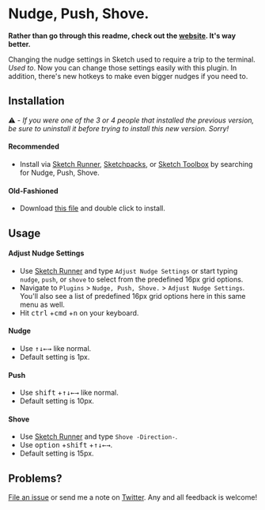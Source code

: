 # Nudge, Push, Shove.

**Rather than go through this readme, check out the [website](http://www.nudgepushshove.com/). It's way better.**

Changing the nudge settings in Sketch used to require a trip to the terminal. _Used to_. Now you can change those settings easily with this plugin. In addition, there's new hotkeys to make even bigger nudges if you need to.


## Installation

⚠️ - _If you were one of the 3 or 4 people that installed the previous version, be sure to uninstall it before trying to install this new version. Sorry!_

#### Recommended
* Install via [Sketch Runner](http://sketchrunner.com/), [Sketchpacks](https://sketchpacks.com/), or [Sketch Toolbox](http://sketchtoolbox.com/) by searching for Nudge, Push, Shove.

#### Old-Fashioned
* Download [this file](https://github.com/mfouquet/NudgePushShove/archive/master.zip) and double click to install.


## Usage
#### Adjust Nudge Settings
* Use [Sketch Runner](http://sketchrunner.com/) and type `Adjust Nudge Settings` or start typing `nudge`, `push`, or `shove` to select from the predefined 16px grid options.
* Navigate to `Plugins` > `Nudge, Push, Shove.` > `Adjust Nudge Settings`. You'll also see a list of predefined 16px grid options here in this same menu as well.
* Hit <kbd>ctrl</kbd> +<kbd>cmd</kbd> +<kbd>n</kbd> on your keyboard.

#### Nudge
* Use <kbd>↑</kbd><kbd>↓</kbd><kbd>←</kbd><kbd>→</kbd> like normal.
* Default setting is 1px.

#### Push
* Use <kbd>shift</kbd> +<kbd>↑</kbd><kbd>↓</kbd><kbd>←</kbd><kbd>→</kbd> like normal.
* Default setting is 10px.

#### Shove
* Use [Sketch Runner](http://sketchrunner.com/) and type `Shove -Direction-`.
* Use <kbd>option</kbd> +<kbd>shift</kbd> +<kbd>↑</kbd><kbd>↓</kbd><kbd>←</kbd><kbd>→</kbd>.
* Default setting is 15px.


## Problems?

[File an issue](https://github.com/mfouquet/NudgePushShove/issues) or send me a note on [Twitter](https://twitter.com/_fookay). Any and all feedback is welcome!
